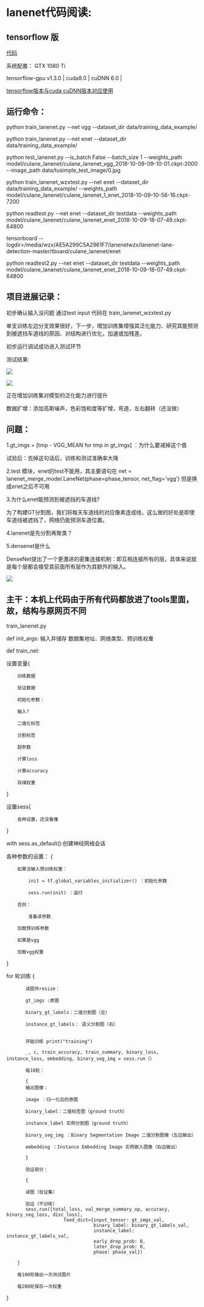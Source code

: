 lanenet代码阅读:
========================================================

tensorflow 版
---------------------------------------

[代码](https://github.com/MaybeShewill-CV/lanenet-lane-detection)

系统配置：  GTX 1080 Ti

tensorflow-gpu v1.3.0 | cuda8.0 |  cuDNN 6.0 |

[tensorflow版本与cuda cuDNN版本对应使用](https://blog.csdn.net/lifuxian1994/article/details/81103530)

运行命令：
----------

python train_lanenet.py --net vgg --dataset_dir data/training_data_example/

python train_lanenet.py --net enet --dataset_dir data/training_data_example/

python test_lanenet.py --is_batch False --batch_size 1 --weights_path model/culane_lanenet/culane_lanenet_vgg_2018-10-09-09-10-01.ckpt-2000 --image_path data/tusimple_test_image/0.jpg

python train_lanenet_wzxtest.py --net enet --dataset_dir data/training_data_example/ --weights_path model/culane_lanenet/culane_lanenet_1_enet_2018-10-09-10-56-16.ckpt-7200

python readtest.py --net enet --dataset_dir testdata --weights_path model/culane_lanenet/culane_lanenet_enet_2018-10-09-18-07-49.ckpt-64800

tensorboard --logdir=/media/wzx/AE5A299C5A2961F7/lanenetwzx/lanenet-lane-detection-master/tboard/culane_lanenet/enet

python readtest2.py --net enet --dataset_dir testdata --weights_path model/culane_lanenet/culane_lanenet_enet_2018-10-09-18-07-49.ckpt-64800





项目进展记录：
------------------------

初步确认输入没问题 通过test input 代码在 train_lanenet_wzxtest.py

单支训练左边分支效果很好，下一步，增加训练集增强其泛化能力、研究其能预测到被遮挡车道线的原因、对结构进行优化，加速或加残差。

初步运行调试成功进入测试环节

测试结果:

![](https://github.com/greenfishflying/wzx-Paper-notes/blob/master/image/43.png)

![](https://github.com/greenfishflying/wzx-Paper-notes/blob/master/image/530.png)


正在增加训练集对模型的泛化能力进行提升

数据扩增：添加高斯噪声，色彩饱和度等扩增，弯道，左右翻转（还没做）






问题：
-----------------------------

1.gt_imgs = [tmp - VGG_MEAN for tmp in gt_imgs]  ：为什么要减掉这个值

试验后：去掉这句话后，训练和测试准确率大降

2.test 模块，enet的test不能用，其主要语句在
 net = lanenet_merge_model.LaneNet(phase=phase_tensor, net_flag='vgg')
 但是换成enet之后不可用
 
3.为什么enet能预测到被遮挡的车道线?

为了构建GT分割图，我们将每天车道线的对应像素连成线，这么做的好处是即使车道线被遮挡了，网络仍能预测车道位置。

4.lanenet是先分割再聚类？


5.densenet是什么

DenseNet提出了一个更激进的密集连接机制：即互相连接所有的层，具体来说就是每个层都会接受其前面所有层作为其额外的输入。

![](https://upload-images.jianshu.io/upload_images/11692737-7b1b6ef5b02ec02b?imageMogr2/auto-orient/strip%7CimageView2/2/w/700)



主干：本机上代码由于所有代码都放进了tools里面，故，结构与原网页不同
-----------------------------------------------------------

train_lanenet.py

def init_args: 输入并储存 数据集地址、网络类型、预训练权重

def train_net:

设置变量{

        训练数据

        验证数据

        初始化参数：

        输入?

        二值化标签

        分割标签

        超参数

        计算loss

        计算accuracy

        存储权重
}

设置sess{

        各种设置，还没看懂

}


with sess.as_default():创建神经网络会话
        
各种参数的设置：
        {
        
        如果没输入预训练权重：
        
            init = tf.global_variables_initializer() ：初始化参数
            
            sess.run(init) ：运行
            
        否则：
        
            准备读参数
            
        加载预训练参数
        
        如果是vgg
        
        加载vgg权重
        
  }
        
        
 for 轮训练
        {
        
           读图并resize：
           
           gt_imgs :原图
           
           binary_gt_labels：二值分割图（左）
           
           instance_gt_labels： 语义分割图（右）
           
           
           开始训练 print("training")
           
           _, c, train_accuracy, train_summary, binary_loss, instance_loss, embedding, binary_seg_img = sess.run（）
           
           每10轮：
           
           {
           输出图像：
           
           image ：归一化后的原图
           
           binary_label：二值标签图（ground truth）
           
           instance_label 实例分割图（ground truth）
           
           binary_seg_img ：Binary Segmentation Image 二值分割图像（左边输出）
           
           embedding ：Instance Embedding Image 实例嵌入图像（右边输出）
           
           }
           
           验证部分：
           
           {
           
           读图（验证集）
           
           验证（不训练）
           sess.run([total_loss, val_merge_summary_op, accuracy, binary_seg_loss, disc_loss],
                         feed_dict={input_tensor: gt_imgs_val,
                                    binary_label: binary_gt_labels_val,
                                    instance_label: instance_gt_labels_val,
                                    early_drop_prob: 0,
                                    later_drop_prob: 0,
                                    phase: phase_val})
           
        }
        
        每100轮输出一次测试图片
        
        每200轮保存一次权重
        
}




